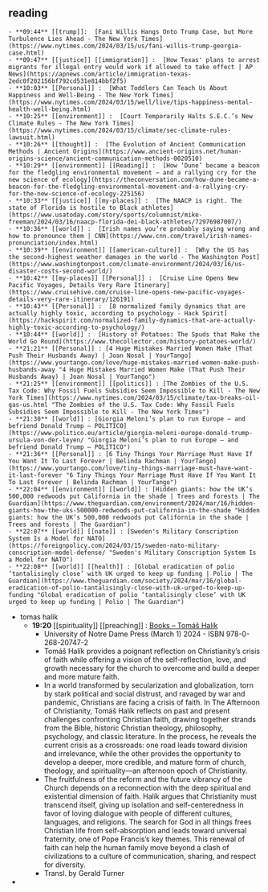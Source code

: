 ## reading
	- **09:44** [[trump]]:  [Fani Willis Hangs Onto Trump Case, but More Turbulence Lies Ahead - The New York Times](https://www.nytimes.com/2024/03/15/us/fani-willis-trump-georgia-case.html)
	- **09:47** [[justice]] [[immigration]] :  [How Texas' plans to arrest migrants for illegal entry would work if allowed to take effect | AP News](https://apnews.com/article/immigration-texas-2edc0f202156bf792cd531e814bbf2f5)
	- **10:03** [[Personal]] :  [What Toddlers Can Teach Us About Happiness and Well-Being - The New York Times](https://www.nytimes.com/2024/03/15/well/live/tips-happiness-mental-health-well-being.html)
	- **10:25** [[environment]] :  [Court Temporarily Halts S.E.C.’s New Climate Rules - The New York Times](https://www.nytimes.com/2024/03/15/climate/sec-climate-rules-lawsuit.html)
	- **10:26** [[thought]] :  [The Evolution of Ancient Communication Methods | Ancient Origins](https://www.ancient-origins.net/human-origins-science/ancient-communication-methods-0020510)
	- **10:29** [[environment]] [[Reading]] :  [How ‘Dune’ became a beacon for the fledgling environmental movement − and a rallying cry for the new science of ecology](https://theconversation.com/how-dune-became-a-beacon-for-the-fledgling-environmental-movement-and-a-rallying-cry-for-the-new-science-of-ecology-225156)
	- **10:33** [[justice]] [[my-places]] :  [The NAACP is right. The state of Florida is hostile to Black athletes](https://www.usatoday.com/story/sports/columnist/mike-freeman/2024/03/16/naacp-florida-dei-black-athletes/72976987007/)
	- **10:36** [[world]] :  [Irish names you’re probably saying wrong and how to pronounce them | CNN](https://www.cnn.com/travel/irish-names-pronunciation/index.html)
	- **10:39** [[environment]] [[american-culture]] :  [Why the US has the second-highest weather damages in the world - The Washington Post](https://www.washingtonpost.com/climate-environment/2024/03/16/us-disaster-costs-second-world/)
	- **10:42** [[my-places]] [[Personal]] :  [Cruise Line Opens New Pacific Voyages, Details Very Rare Itinerary](https://www.cruisehive.com/cruise-line-opens-new-pacific-voyages-details-very-rare-itinerary/126191)
	- **10:43** [[Personal]] :  [8 normalized family dynamics that are actually highly toxic, according to psychology - Hack Spirit](https://hackspirit.com/normalized-family-dynamics-that-are-actually-highly-toxic-according-to-psychology/)
	- **10:44** [[world]] :  [History of Potatoes: The Spuds that Make the World Go Round](https://www.thecollector.com/history-potatoes-world/)
	- **21:21** [[Personal]] : [4 Huge Mistakes Married Women Make (That Push Their Husbands Away) | Joan Nosal | YourTango](https://www.yourtango.com/love/huge-mistakes-married-women-make-push-husbands-away "4 Huge Mistakes Married Women Make (That Push Their Husbands Away) | Joan Nosal | YourTango")
	- **21:25** [[environment]] [[politics]] : [The Zombies of the U.S. Tax Code: Why Fossil Fuels Subsidies Seem Impossible to Kill - The New York Times](https://www.nytimes.com/2024/03/15/climate/tax-breaks-oil-gas-us.html "The Zombies of the U.S. Tax Code: Why Fossil Fuels Subsidies Seem Impossible to Kill - The New York Times")
	- **21:30** [[world]] : [Giorgia Meloni’s plan to run Europe — and befriend Donald Trump – POLITICO](https://www.politico.eu/article/giorgia-meloni-europe-donald-trump-ursula-von-der-leyen/ "Giorgia Meloni’s plan to run Europe — and befriend Donald Trump – POLITICO")
	- **21:36** [[Personal]] : [6 Tiny Things Your Marriage Must Have If You Want It To Last Forever | Belinda Rachman | YourTango](https://www.yourtango.com/love/tiny-things-marriage-must-have-want-it-last-forever "6 Tiny Things Your Marriage Must Have If You Want It To Last Forever | Belinda Rachman | YourTango")
	- **22:04** [[environment]] [[world]] : [Hidden giants: how the UK’s 500,000 redwoods put California in the shade | Trees and forests | The Guardian](https://www.theguardian.com/environment/2024/mar/16/hidden-giants-how-the-uks-500000-redwoods-put-california-in-the-shade "Hidden giants: how the UK’s 500,000 redwoods put California in the shade | Trees and forests | The Guardian")
	- **22:07** [[world]] [[nato]] : [Sweden's Military Conscription System Is a Model for NATO](https://foreignpolicy.com/2024/03/15/sweden-nato-military-conscription-model-defense/ "Sweden's Military Conscription System Is a Model for NATO")
	- **22:08** [[world]] [[health]] : [Global eradication of polio ‘tantalisingly close’ with UK urged to keep up funding | Polio | The Guardian](https://www.theguardian.com/society/2024/mar/16/global-eradication-of-polio-tantalisingly-close-with-uk-urged-to-keep-up-funding "Global eradication of polio ‘tantalisingly close’ with UK urged to keep up funding | Polio | The Guardian")
- tomas halik
	- **19:20** [[spirituality]] [[preaching]] : [Books – Tomáš Halík](http://halik.cz/en/tvorba/knihy/ "Books – Tomáš Halík")
		- University of Notre Dame Press (March 1) 2024 - ISBN 978-0-268-20747-2
		- Tomáš Halík provides a poignant reflection on Christianity’s crisis of faith while offering a vision of the self-reflection, love, and growth necessary for the church to overcome and build a deeper and more mature faith.
		- In a world transformed by secularization and globalization, torn by stark political and social distrust, and ravaged by war and pandemic, Christians are facing a crisis of faith. In The Afternoon of Christianity, Tomáš Halík reflects on past and present challenges confronting Christian faith, drawing together strands from the Bible, historic Christian theology, philosophy, psychology, and classic literature. In the process, he reveals the current crisis as a crossroads: one road leads toward division and irrelevance, while the other provides the opportunity to develop a deeper, more credible, and mature form of church, theology, and spirituality—an afternoon epoch of Christianity.
		- The fruitfulness of the reform and the future vibrancy of the Church depends on a reconnection with the deep spiritual and existential dimension of faith. Halík argues that Christianity must transcend itself, giving up isolation and self-centeredness in favor of loving dialogue with people of different cultures, languages, and religions. The search for God in all things frees Christian life from self-absorption and leads toward universal fraternity, one of Pope Francis’s key themes. This renewal of faith can help the human family move beyond a clash of civilizations to a culture of communication, sharing, and respect for diversity.
		- Transl. by Gerald Turner
-